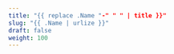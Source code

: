 ```yaml
---
title: "{{ replace .Name "-" " " | title }}"
slug: "{{ .Name | urlize }}"
draft: false
weight: 100
---
```


<!-- 内容写在此处。 -->
